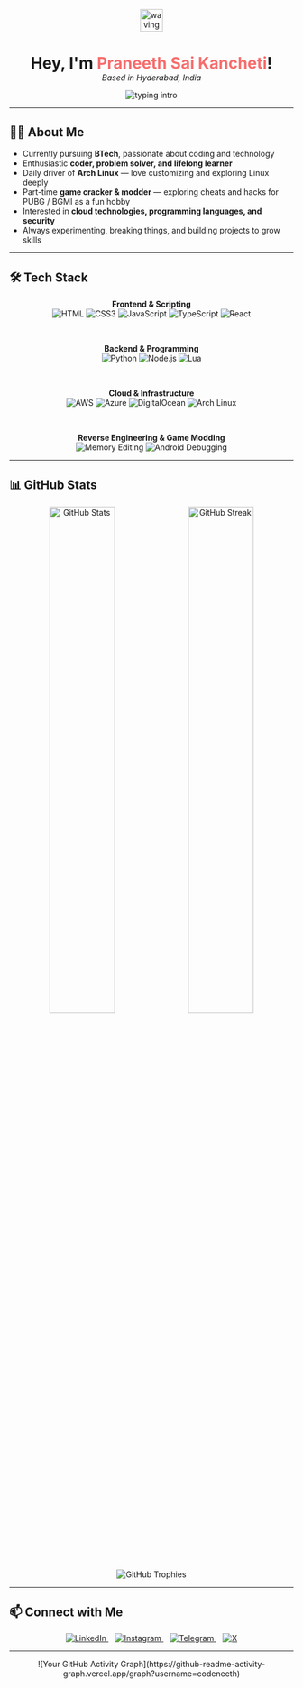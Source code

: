 <p align="center">
  <img src="https://media.giphy.com/media/hvRJCLFzcasrR4ia7z/giphy.gif" width="40" alt="waving hand" />
</p>

<h1 align="center" style="font-weight:700; margin-bottom:0;">
  Hey, I'm <span style="color:#F76D6D;">Praneeth Sai Kancheti</span>!
</h1>

<p align="center" style="margin-top: 0;">
  <em>Based in Hyderabad, India</em>
</p>

<p align="center">
  <img src="https://readme-typing-svg.herokuapp.com?font=Fira+Code&weight=600&size=26&pause=1000&color=F76D6D&center=true&vCenter=true&width=600&height=60&lines=I'm+a+Coder.;Developer.;Problem+Solver.;Lifelong+Learner.;Tech+Enthusiast." alt="typing intro"/>
</p>

---

## 👨‍💻 About Me

- Currently pursuing **BTech**, passionate about coding and technology  
- Enthusiastic **coder, problem solver, and lifelong learner**  
- Daily driver of **Arch Linux** — love customizing and exploring Linux deeply  
- Part-time **game cracker & modder** — exploring cheats and hacks for PUBG / BGMI as a fun hobby  
- Interested in **cloud technologies, programming languages, and security**  
- Always experimenting, breaking things, and building projects to grow skills  

---

## 🛠️ Tech Stack

<div align="center">

**Frontend & Scripting**  
![HTML](https://img.shields.io/badge/HTML5-E34F26?style=flat&logo=html5&logoColor=white) 
![CSS3](https://img.shields.io/badge/CSS3-1572B6?style=flat&logo=css3&logoColor=white) 
![JavaScript](https://img.shields.io/badge/JavaScript-F7DF1E?style=flat&logo=javascript&logoColor=black) 
![TypeScript](https://img.shields.io/badge/TypeScript-3178C6?style=flat&logo=typescript&logoColor=white) 
![React](https://img.shields.io/badge/React-20232A?style=flat&logo=react&logoColor=61DAFB)

<br/>

**Backend & Programming**  
![Python](https://img.shields.io/badge/Python-3776AB?style=flat&logo=python&logoColor=white) 
![Node.js](https://img.shields.io/badge/Node.js-339933?style=flat&logo=node.js&logoColor=white) 
![Lua](https://img.shields.io/badge/Lua-2C2D72?style=flat&logo=lua&logoColor=white)

<br/>

**Cloud & Infrastructure**  
![AWS](https://img.shields.io/badge/AWS-232F3E?style=flat&logo=amazon-aws&logoColor=white) 
![Azure](https://img.shields.io/badge/Azure-0078D4?style=flat&logo=microsoft-azure&logoColor=white) 
![DigitalOcean](https://img.shields.io/badge/DigitalOcean-0080FF?style=flat&logo=digitalocean&logoColor=white) 
![Arch Linux](https://img.shields.io/badge/Arch_Linux-1793D1?style=flat&logo=arch-linux&logoColor=white)

<br/>

**Reverse Engineering & Game Modding**  
![Memory Editing](https://img.shields.io/badge/Memory_Editing-000000?style=flat&logo=codeforces&logoColor=white) 
![Android Debugging](https://img.shields.io/badge/Android_Debugging-3DDC84?style=flat&logo=android&logoColor=white)

</div>

---

## 📊 GitHub Stats

<p align="center">
  <img alt="GitHub Stats" src="https://github-readme-stats.vercel.app/api?username=codeneeth&show_icons=true&theme=radical&hide_title=true&hide_border=true" width="48%" />
  <img alt="GitHub Streak" src="https://github-readme-streak-stats.herokuapp.com/?user=codeneeth&theme=radical&hide_border=true" width="48%" />
</p>

<p align="center">
  <img alt="GitHub Trophies" src="https://github-profile-trophy.vercel.app/?username=codeneeth&theme=radical&row=1&column=6&margin-w=10" />
</p>

---

## 📫 Connect with Me

<p align="center">
  <a href="https://www.linkedin.com/in/praneeth-sai-kancheti-1584b3361?utm_source=share&utm_campaign=share_via&utm_content=profile&utm_medium=android_app" target="_blank" rel="noopener noreferrer" >
    <img alt="LinkedIn" src="https://img.shields.io/badge/LinkedIn-0077B5?style=flat&logo=linkedin&logoColor=white" />
  </a>
  &nbsp;&nbsp;
  <a href="https://instagram.com/whilepraneeth" target="_blank" rel="noopener noreferrer" >
    <img alt="Instagram" src="https://img.shields.io/badge/Instagram-E4405F?style=flat&logo=instagram&logoColor=white" />
  </a>
  &nbsp;&nbsp;
  <a href="https://t.me/slayerxd" target="_blank" rel="noopener noreferrer" >
    <img alt="Telegram" src="https://img.shields.io/badge/Telegram-26A5E4?style=flat&logo=telegram&logoColor=white" />
  </a>
  &nbsp;&nbsp;
  <a href="https://x.com/whilepraneeth" target="_blank" rel="noopener noreferrer" >
    <img alt="X" src="https://img.shields.io/badge/X-000000?style=flat&logo=twitter&logoColor=white" />
  </a>
</p>

---

<p align="center">
  ![Your GitHub Activity Graph](https://github-readme-activity-graph.vercel.app/graph?username=codeneeth)

</p>

